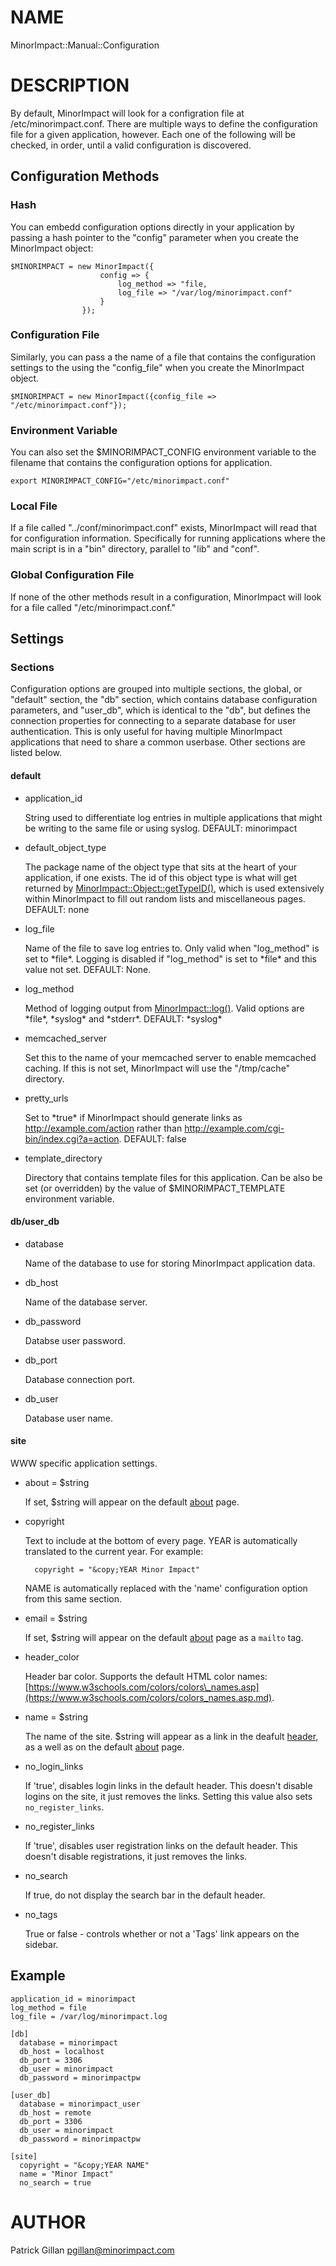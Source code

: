 # NAME

MinorImpact::Manual::Configuration

# DESCRIPTION

By default, MinorImpact will look for a configration file at /etc/minorimpact.conf.  There are multiple ways to define 
the configuration file for a given application, however.  Each one of the following will be checked, in order, until a 
valid configuration is discovered.

## Configuration Methods

### Hash

You can embedd configuration options directly in your application by passing a hash pointer to the "config" parameter when
you create the MinorImpact object:

    $MINORIMPACT = new MinorImpact({
                        config => { 
                            log_method => "file, 
                            log_file => "/var/log/minorimpact.conf" 
                        }
                    });
    

### Configuration File

Similarly, you can pass a the name of a file that contains the configuration settings to the using the "config\_file"
when you create the MinorImpact object.

    $MINORIMPACT = new MinorImpact({config_file => "/etc/minorimpact.conf"});
    

### Environment Variable

You can also set the $MINORIMPACT\_CONFIG environment variable to the filename that contains the configuration options for
application.

    export MINORIMPACT_CONFIG="/etc/minorimpact.conf"
    

### Local File

If a file called "../conf/minorimpact.conf" exists, MinorImpact will read that for configuration information.  Specifically
for running applications where the main script is in a "bin" directory, parallel to "lib" and "conf".

### Global Configuration File

If none of the other methods result in a configuration, MinorImpact will look for a file called "/etc/minorimpact.conf."

## Settings

### Sections

Configuration options are grouped into multiple sections, the global, or "default" section, the
"db" section, which contains database configuration parameters, and "user\_db", which is
identical to the "db", but defines the connection properties for connecting to a separate
database for user authentication.  This is only useful for having multiple MinorImpact applications
that need to share a common userbase. Other sections are listed below.

#### default

- application\_id

    String used to differentiate log entries in multiple applications
    that might be writing to the same file or using syslog. 
    DEFAULT: minorimpact

- default\_object\_type

    The package name of the object type that sits at the heart of your application, 
    if one exists.  The id of this object type is what will get returned by 
    [MinorImpact::Object::getTypeID()](./MinorImpact_Object.md#gettypeid), which is used
    extensively within MinorImpact to fill out random lists and miscellaneous
    pages.
    DEFAULT: none

- log\_file

    Name of the file to save log entries to.  Only valid when "log\_method" is 
    set to \*file\*.  Logging is disabled if "log\_method" is set to \*file\*
    and this value not set. 
    DEFAULT: None.

- log\_method

    Method of logging output from [MinorImpact::log()](#log).  Valid options are \*file\*, 
    \*syslog\* and \*stderr\*.
    DEFAULT: \*syslog\*

- memcached\_server

    Set this to the name of your memcached server to enable memcached caching.  If this is not
    set, MinorImpact will use the "/tmp/cache" directory.

- pretty\_urls

    Set to \*true\* if MinorImpact should generate links as http://example.com/action 
    rather than http://example.com/cgi-bin/index.cgi?a=action. DEFAULT: false

- template\_directory

    Directory that contains template files for this application.  Can be also be set (or
    overridden) by the value of $MINORIMPACT\_TEMPLATE environment variable.

#### db/user\_db

- database

    Name of the database to use for storing MinorImpact application data.

- db\_host

    Name of the database server.

- db\_password

    Databse user password.

- db\_port

    Database connection port.

- db\_user

    Database user name.

#### site

WWW specific application settings.

- about = $string

    If set, $string will appear on the default [about](./MinorImpact_Manual_Template.md#about)
    page.

- copyright

    Text to include at the bottom of every page.  YEAR is automatically translated to the current
    year.  For example:

        copyright = "&copy;YEAR Minor Impact"

    NAME is automatically replaced with the 'name' configuration option from this same section.

- email = $string

    If set, $string will appear on the default [about](./MinorImpact_Manual_Template.md#about) page as a `mailto` tag.

- header\_color

    Header bar color.  Supports the default HTML color names: [https://www.w3schools.com/colors/colors\_names.asp](https://www.w3schools.com/colors/colors_names.asp.md).

- name = $string

    The name of the site. $string will appear as a link in the 
    deafult [header](./MinorImpact_Manual_Template.md#header), as a well as 
    on the default [about](./MinorImpact_Manual_Template.md#about) page.

- no\_login\_links

    If 'true', disables login links in the default header.  This doesn't disable 
    logins on the site, it just removes the links.  Setting this value also sets
    `no_register_links`.

- no\_register\_links

    If 'true', disables user registration links on the default header.  This doesn't disable registrations, it just removes the links.

- no\_search

    If true, do not display the search bar in the default header.

- no\_tags

    True or false - controls whether or not a 'Tags' link appears on the sidebar.

## Example

    application_id = minorimpact
    log_method = file
    log_file = /var/log/minorimpact.log

    [db]
      database = minorimpact
      db_host = localhost
      db_port = 3306
      db_user = minorimpact
      db_password = minorimpactpw

    [user_db]
      database = minorimpact_user
      db_host = remote
      db_port = 3306
      db_user = minorimpact
      db_password = minorimpactpw

    [site]
      copyright = "&copy;YEAR NAME"
      name = "Minor Impact"
      no_search = true

# AUTHOR

Patrick Gillan <pgillan@minorimpact.com>
